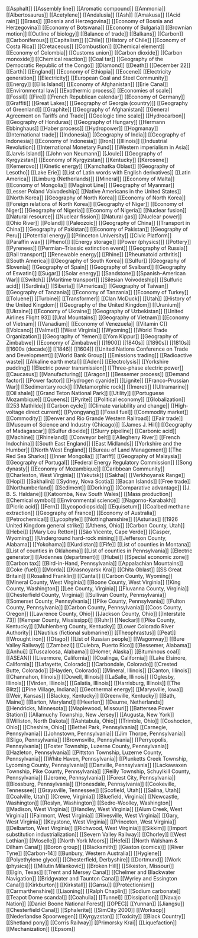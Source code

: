 [[Asphalt]]
[[Assembly line]]
[[Aromatic compound]]
[[Ammonia]]
[[Albertosaurus]]
[[Acetylene]]
[[Andalusia]]
[[Ash]]
[[Amakusa]]
[[Acid rain]]
[[Brass]]
[[Bosnia and Herzegovina]]
[[Economy of Bosnia and Herzegovina]]
[[Economy of Botswana]]
[[Economy of Bulgaria]]
[[Brownian motion]]
[[Outline of biology]]
[[Balance of trade]]
[[Balkans]]
[[Carbon]]
[[Carboniferous]]
[[Capitalism]]
[[Chile]]
[[History of Chile]]
[[Economy of Costa Rica]]
[[Cretaceous]]
[[Combustion]]
[[Chemical element]]
[[Economy of Colombia]]
[[Customs union]]
[[Carbon dioxide]]
[[Carbon monoxide]]
[[Chemical reaction]]
[[Coal tar]]
[[Geography of the Democratic Republic of the Congo]]
[[Diamond]]
[[Death]]
[[December 22]]
[[Earth]]
[[England]]
[[Economy of Ethiopia]]
[[Eocene]]
[[Electricity generation]]
[[Electricity]]
[[European Coal and Steel Community]]
[[Energy]]
[[Ellis Island]]
[[Economy of Afghanistan]]
[[Erie Canal]]
[[Environmental law]]
[[Exothermic process]]
[[Economies of scale]]
[[Fossil]]
[[Fire]]
[[French Republican calendar]]
[[Economy of Germany]]
[[Graffiti]]
[[Great Lakes]]
[[Geography of Georgia (country)]]
[[Geography of Greenland]]
[[Graphite]]
[[Geography of Afghanistan]]
[[General Agreement on Tariffs and Trade]]
[[Geologic time scale]]
[[Hydrocarbon]]
[[Geography of Honduras]]
[[Geography of Hungary]]
[[Hermann Ebbinghaus]]
[[Haber process]]
[[Hydropower]]
[[Hogmanay]]
[[International trade]]
[[Indonesia]]
[[Geography of India]]
[[Geography of Indonesia]]
[[Economy of Indonesia]]
[[Iron]]
[[Illinois]]
[[Industrial Revolution]]
[[International Monetary Fund]]
[[Western imperialism in Asia]]
[[Jarvis Island]]
[[John von Neumann]]
[[Joule]]
[[Geography of Kyrgyzstan]]
[[Economy of Kyrgyzstan]]
[[Kentucky]]
[[Kerosene]]
[[Kemerovo]]
[[Kinetic energy]]
[[Kamchatka Oblast]]
[[Geography of Lesotho]]
[[Lake Erie]]
[[List of Latin words with English derivatives]]
[[Latin America]]
[[Limburg (Netherlands)]]
[[Mineral]]
[[Economy of Malta]]
[[Economy of Mongolia]]
[[Maginot Line]]
[[Geography of Myanmar]]
[[Lesser Poland Voivodeship]]
[[Native Americans in the United States]]
[[North Korea]]
[[Geography of North Korea]]
[[Economy of North Korea]]
[[Foreign relations of North Korea]]
[[Geography of Niger]]
[[Economy of Niger]]
[[Geography of Nigeria]]
[[Economy of Nigeria]]
[[Nuclear fusion]]
[[Natural resource]]
[[Nuclear fission]]
[[Natural gas]]
[[Nuclear power]]
[[Ohio River]]
[[Poland]]
[[Paleozoic]]
[[Geography of China]]
[[Transport in China]]
[[Geography of Pakistan]]
[[Economy of Pakistan]]
[[Geography of Peru]]
[[Potential energy]]
[[Princeton University]]
[[Civic Platform]]
[[Paraffin wax]]
[[Phenol]]
[[Energy storage]]
[[Power (physics)]]
[[Pottery]]
[[Pyrenees]]
[[Permian–Triassic extinction event]]
[[Geography of Russia]]
[[Rail transport]]
[[Renewable energy]]
[[Rhine]]
[[Rheumatoid arthritis]]
[[South America]]
[[Geography of South Korea]]
[[Sulfur]]
[[Geography of Slovenia]]
[[Geography of Spain]]
[[Geography of Svalbard]]
[[Geography of Eswatini]]
[[Sugar]]
[[Solar energy]]
[[Sandstone]]
[[Spanish–American War]]
[[Switch]]
[[Maritime transport]]
[[Silesian Voivodeship]]
[[Sulfuric acid]]
[[Sardinia]]
[[Siberia]]
[[Americas]]
[[Geography of Taiwan]]
[[Geography of Tanzania]]
[[Economy of Tanzania]]
[[Economy of Turkey]]
[[Toluene]]
[[Turbine]]
[[Transformer]]
[[Clan McDuck]]
[[Utah]]
[[History of the United Kingdom]]
[[Geography of the United Kingdom]]
[[Uranium]]
[[Ukraine]]
[[Economy of Ukraine]]
[[Geography of Uzbekistan]]
[[United Airlines Flight 93]]
[[Ural Mountains]]
[[Geography of Vietnam]]
[[Economy of Vietnam]]
[[Vanadium]]
[[Economy of Venezuela]]
[[Vitamin C]]
[[Volcano]]
[[Valmet]]
[[West Virginia]]
[[Wyoming]]
[[World Trade Organization]]
[[Geography of Yemen]]
[[Yom Kippur]]
[[Geography of Zimbabwe]]
[[Economy of Zimbabwe]]
[[1900]]
[[1840s]]
[[1890s]]
[[1810s]]
[[1600s (decade)]]
[[1846]]
[[1604]]
[[United Nations Conference on Trade and Development]]
[[World Bank Group]]
[[Emissions trading]]
[[Radioactive waste]]
[[Alkaline earth metal]]
[[Aden]]
[[Electrolysis]]
[[Yorkshire pudding]]
[[Electric power transmission]]
[[Three-phase electric power]]
[[Caucasus]]
[[Manufacturing]]
[[Aragon]]
[[Bessemer process]]
[[Demand factor]]
[[Power factor]]
[[Hydrogen cyanide]]
[[Lignite]]
[[Franco-Prussian War]]
[[Sedimentary rock]]
[[Metamorphic rock]]
[[Imereti]]
[[Ultramarine]]
[[Oil shale]]
[[Grand Teton National Park]]
[[Utility]]
[[Portuguese Mozambique]]
[[Queens]]
[[Pyrite]]
[[Political economy]]
[[Globalization]]
[[253 Mathilde]]
[[Carbon cycle]]
[[Climate variability and change]]
[[High-voltage direct current]]
[[Pyongyang]]
[[Fossil fuel]]
[[Commodity market]]
[[Commodity]]
[[Denver and Rio Grande Western Railroad]]
[[Fair trade]]
[[Museum of Science and Industry (Chicago)]]
[[James J. Hill]]
[[Geography of Madagascar]]
[[Sulfur dioxide]]
[[Slurry pipeline]]
[[Carbonic acid]]
[[Machine]]
[[Rhineland]]
[[Conveyor belt]]
[[Allegheny River]]
[[French Indochina]]
[[South East England]]
[[East Midlands]]
[[Yorkshire and the Humber]]
[[North West England]]
[[Bureau of Land Management]]
[[The Red Sea Sharks]]
[[Inner Mongolia]]
[[Tariff]]
[[Geography of Malaysia]]
[[Geography of Portugal]]
[[Federal Energy Regulatory Commission]]
[[Song dynasty]]
[[Economy of Mozambique]]
[[Caribbean Community]]
[[Charleston, West Virginia]]
[[Yakutsk]]
[[Sakha]]
[[Verkhoyansk Range]]
[[Hopi]]
[[Sakhalin]]
[[Sydney, Nova Scotia]]
[[Bacan Islands]]
[[Free trade]]
[[Northumberland]]
[[Sediment]]
[[Dorking]]
[[Comparative advantage]]
[[J. B. S. Haldane]]
[[Katoomba, New South Wales]]
[[Mass production]]
[[Chemical symbol]]
[[Environmental science]]
[[Nagorno-Karabakh]]
[[Picric acid]]
[[Fern]]
[[Lycopodiopsida]]
[[Equisetum]]
[[Coalbed methane extraction]]
[[Geography of France]]
[[Economy of Australia]]
[[Petrochemical]]
[[Lycophyte]]
[[Nottinghamshire]]
[[Asturias]]
[[1926 United Kingdom general strike]]
[[Athens, Ohio]]
[[Carbon County, Utah]]
[[Hebei]]
[[Mary Lou Retton]]
[[São Vicente, Cape Verde]]
[[Casper, Wyoming]]
[[Underground hard-rock mining]]
[[Jefferson County, Alabama]]
[[Yokohama]]
[[Kurdistan]]
[[Fife]]
[[List of counties in Montana]]
[[List of counties in Oklahoma]]
[[List of counties in Pennsylvania]]
[[Electric generator]]
[[Ardennes (department)]]
[[Hubei]]
[[Special economic zone]]
[[Carbon tax]]
[[Bird-in-Hand, Pennsylvania]]
[[Appalachian Mountains]]
[[Coke (fuel)]]
[[Morda]]
[[Krasnoyarsk Krai]]
[[Chita Oblast]]
[[SS Great Britain]]
[[Rosalind Franklin]]
[[Cantal]]
[[Carbon County, Wyoming]]
[[Mineral County, West Virginia]]
[[Boone County, West Virginia]]
[[King County, Washington]]
[[Lee County, Virginia]]
[[Fluvanna County, Virginia]]
[[Chesterfield County, Virginia]]
[[Sullivan County, Pennsylvania]]
[[Somerset County, Pennsylvania]]
[[Pike County, Pennsylvania]]
[[Fulton County, Pennsylvania]]
[[Carbon County, Pennsylvania]]
[[Coos County, Oregon]]
[[Lawrence County, Ohio]]
[[Jackson County, Ohio]]
[[Interstate 73]]
[[Kemper County, Mississippi]]
[[Ruhr]]
[[Neckar]]
[[Pike County, Kentucky]]
[[Muhlenberg County, Kentucky]]
[[Lower Colorado River Authority]]
[[Nautilus (fictional submarine)]]
[[Theophrastus]]
[[Peat]]
[[Wrought iron]]
[[Otago]]
[[List of Russian people]]
[[Wagonway]]
[[Bure Valley Railway]]
[[Zambezi]]
[[Culebra, Puerto Rico]]
[[Bessemer, Alabama]]
[[Anhui]]
[[Tuscaloosa, Alabama]]
[[Homer, Alaska]]
[[Bituminous coal]]
[[ASEAN]]
[[Livermore, California]]
[[Coalinga, California]]
[[Lake Elsinore, California]]
[[Lafayette, Colorado]]
[[Carbondale, Colorado]]
[[Crested Butte, Colorado]]
[[Hayden, Colorado]]
[[Mineral, Illinois]]
[[Canton, Illinois]]
[[Channahon, Illinois]]
[[Dowell, Illinois]]
[[LaSalle, Illinois]]
[[Oglesby, Illinois]]
[[Virden, Illinois]]
[[Galatia, Illinois]]
[[Harrisburg, Illinois]]
[[The Blitz]]
[[Pine Village, Indiana]]
[[Geothermal energy]]
[[Marysville, Iowa]]
[[Weir, Kansas]]
[[Blackey, Kentucky]]
[[Greenville, Kentucky]]
[[Bath, Maine]]
[[Barton, Maryland]]
[[Heerlen]]
[[Deurne, Netherlands]]
[[Hendricks, Minnesota]]
[[Maplewood, Missouri]]
[[Battersea Power Station]]
[[Allamuchy Township, New Jersey]]
[[Augusta, New York]]
[[Williston, North Dakota]]
[[Ashtabula, Ohio]]
[[Trimble, Ohio]]
[[Coshocton, Ohio]]
[[Cheshire, Ohio]]
[[Bethel Park, Pennsylvania]]
[[Carnegie, Pennsylvania]]
[[Johnstown, Pennsylvania]]
[[Jim Thorpe, Pennsylvania]]
[[Sligo, Pennsylvania]]
[[Brownsville, Pennsylvania]]
[[Perryopolis, Pennsylvania]]
[[Foster Township, Luzerne County, Pennsylvania]]
[[Hazleton, Pennsylvania]]
[[Pittston Township, Luzerne County, Pennsylvania]]
[[White Haven, Pennsylvania]]
[[Plunketts Creek Township, Lycoming County, Pennsylvania]]
[[Danville, Pennsylvania]]
[[Lackawaxen Township, Pike County, Pennsylvania]]
[[Reilly Township, Schuylkill County, Pennsylvania]]
[[Jerome, Pennsylvania]]
[[Forest City, Pennsylvania]]
[[Blossburg, Pennsylvania]]
[[Honesdale, Pennsylvania]]
[[Cookeville, Tennessee]]
[[Graysville, Tennessee]]
[[Scofield, Utah]]
[[Salina, Utah]]
[[Coalville, Utah]]
[[Crewe, Virginia]]
[[Bluefield, Virginia]]
[[Newcastle, Washington]]
[[Roslyn, Washington]]
[[Sedro-Woolley, Washington]]
[[Madison, West Virginia]]
[[Handley, West Virginia]]
[[Alum Creek, West Virginia]]
[[Fairmont, West Virginia]]
[[Rivesville, West Virginia]]
[[Gary, West Virginia]]
[[Keystone, West Virginia]]
[[Princeton, West Virginia]]
[[Delbarton, West Virginia]]
[[Richwood, West Virginia]]
[[Sikkim]]
[[Import substitution industrialization]]
[[Severn Valley Railway]]
[[Chorley]]
[[West Lothian]]
[[Moselle]]
[[North York Moors]]
[[Hefei]]
[[North Walsham & Dilham Canal]]
[[Boron group]]
[[Blacksmith]]
[[Gaston (comics)]]
[[River Tyne]]
[[Carbon-14]]
[[Bunbury, Western Australia]]
[[Hygiene]]
[[Polyethylene glycol]]
[[Chesterfield, Derbyshire]]
[[Dortmund]]
[[Work (physics)]]
[[Milutin Milanković]]
[[Broken Hill]]
[[Sikeston, Missouri]]
[[Elgin, Texas]]
[[Trent and Mersey Canal]]
[[Chelmer and Blackwater Navigation]]
[[Bridgwater and Taunton Canal]]
[[Wyrley and Essington Canal]]
[[Kirkburton]]
[[Kirkstall]]
[[Gansu]]
[[Protectionism]]
[[Carmarthenshire]]
[[Liaoning]]
[[Ralph Chaplin]]
[[Sodium carbonate]]
[[Teapot Dome scandal]]
[[Coahuila]]
[[Tunnel]]
[[Dissipation]]
[[Navajo Nation]]
[[Daniel Boone National Forest]]
[[OPEC]]
[[Yunnan]]
[[Jiangsu]]
[[Chesterfield Canal]]
[[Sphalerite]]
[[SimCity 2000]]
[[Worksop]]
[[Nederlandse Spoorwegen]]
[[Kyrgyzstan]]
[[Toxicity]]
[[Black Country]]
[[Shetland pony]]
[[Corris Railway]]
[[Primorsky Krai]]
[[Liquefaction]]
[[Mechanization]]
[[Epsom]]
